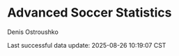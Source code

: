 # Advanced Soccer Statistics
Denis Ostroushko

<!-- gfm -->

Last successful data update: 2025-08-26 10:19:07 CST
